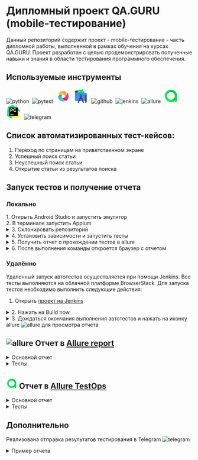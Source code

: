 # Дипломный проект QA.GURU (mobile-тестирование)

Данный репозиторий содержит проект - mobile-тестирование - часть дипломной работы, выполненной в рамках обучения на курсах QA.GURU. Проект разработан с целью продемонстрировать полученные навыки и знания в области тестирования программного обеспечения.

## Используемые инструменты
<div>
<img src="https://user-images.githubusercontent.com/25181517/183423507-c056a6f9-1ba8-4312-a350-19bcbc5a8697.png" title="python" alt="python" width="40" height="40"/>&nbsp
<img src="https://user-images.githubusercontent.com/25181517/184117132-9e89a93b-65fb-47c3-91e7-7d0f99e7c066.png" title="pytest" alt="pytest" width="40" height="40"/>&nbsp
<img src="mobile_diplom/resources/appium.png" alt="Appium" title="Appium" width="40" height="40"/>&nbsp
<img src="mobile_diplom/resources/android_studio.png" width="40" height="40"  alt="Android studio" title="Android Studio"/>&nbsp
<img src="https://img.icons8.com/?size=100&id=3tC9EQumUAuq&format=png&color=000000" title="github" alt="github" width="40" height="40"/>&nbsp
<img src="https://user-images.githubusercontent.com/25181517/179090274-733373ef-3b59-4f28-9ecb-244bea700932.png" title="jenkins" alt="jenkins" width="40" height="40"/>&nbsp
<img src="https://camo.githubusercontent.com/501c9d05b6660ba5e1a8753b8461e60d7ff1614656102c254ab800e14a6b19fa/68747470733a2f2f616c6c7572657265706f72742e6f72672f7075626c69632f696d672f616c6c7572652d7265706f72742e737667" title="allure" alt="allure" width="40" height="40"/>&nbsp
<img src="mobile_diplom/resources/AllureTestOps.png" width="40" height="40"  alt="Allure TestOps"/> 
<img src="https://raw.githubusercontent.com/devicons/devicon/master/icons/pycharm/pycharm-original.svg" title="pycharm" alt="pycharm" width="40" height="40"/>&nbsp
<img src="https://cdn-icons-png.flaticon.com/512/2111/2111646.png" title="telegram" alt="telegram" width="40" height="40"/>&nbsp
</div>

## Список автоматизированных тест-кейсов:
1. Переход по страницам на приветственном экране
2. Успешный поиск статьи
3. Неуспешный поиск статьи
4. Открытие статьи из результатов поиска

## Запуск тестов и получение отчета

### **Локально**

<summary>1. Открыть Android Studio и запустить эмулятор</summary>

<summary>2. В терминале запустить Appium</summary>

<details><summary>3. Склонировать репозиторий</summary>

```
git clone https://github.com/KateVarg/mobile_diplom
```
</details>

<details><summary>4. Установить зависимости и запустить тесты</summary>

```
python -m venv .venv
source .venv/bin/activate
pip install poetry
poetry install
pytest --context=emulator
```
</details>

<details><summary>5. Получить отчет о прохождении тестов в allure</summary>

```
allure serve allure-results/
```
</details>

<details><summary>6. После выполнения команды откроется браузер с отчетом</summary>
    
<img src="mobile_diplom/resources/allure.png">

</details>

### **Удалённо**

Удаленный запуск автотестов осуществляется при помощи Jenkins. Все тесты выполняются на облачной платформе BrowserStack. Для запуска тестов необходимо выполнить следующие действия:

1. Открыть [проект на Jenkins](https://jenkins.autotests.cloud/job/mobile_diplom/)

<details><summary>2. Нажать на Build now</summary>

<img src="mobile_diplom/resources/jenkins1.png">

</details>

<details><summary>3. Дождаться окончания выполнения автотестов и нажать на иконку allure <img src="https://camo.githubusercontent.com/501c9d05b6660ba5e1a8753b8461e60d7ff1614656102c254ab800e14a6b19fa/68747470733a2f2f616c6c7572657265706f72742e6f72672f7075626c69632f696d672f616c6c7572652d7265706f72742e737667" title="allure" alt="allure" width="20" height="20"/> для просмотра отчета</summary>

<img src="mobile_diplom/resources/jenkins2.png">

</details>

## <img src="https://camo.githubusercontent.com/501c9d05b6660ba5e1a8753b8461e60d7ff1614656102c254ab800e14a6b19fa/68747470733a2f2f616c6c7572657265706f72742e6f72672f7075626c69632f696d672f616c6c7572652d7265706f72742e737667" title="allure" alt="allure" width="30" height="30"/> Отчет в <a href = "https://jenkins.autotests.cloud/job/mobile_diplom/allure/">Allure report</a>

<details><summary>Основной отчет</summary>

<img src="mobile_diplom/resources/jenkins_base_report.png">

</details>
<details><summary>Тесты</summary>

<img src="mobile_diplom/resources/jenkins_tests.png">

</details>

## <img src="mobile_diplom/resources/AllureTestOps.png" width="30" height="30"  alt="Allure TestOps"/> Отчет в <a href = "https://allure.autotests.cloud/project/4374/dashboards">Allure TestOps</a>

<details><summary>Основной отчет</summary>

<img src="mobile_diplom/resources/testOps_base_report.png">

</details>

<details><summary>Тесты</summary>

<img src="mobile_diplom/resources/testOps_tests.png">

</details>

## **Дополнительно**

Реализована отправка результатов тестирования в Telegram <img src="https://cdn-icons-png.flaticon.com/512/2111/2111646.png" title="telegram" alt="telegram" width="20" height="20"/>  
<details><summary>Пример отчета</summary>

<img src="mobile_diplom/resources/telegram.png" alt="report Telegram">

</details>
